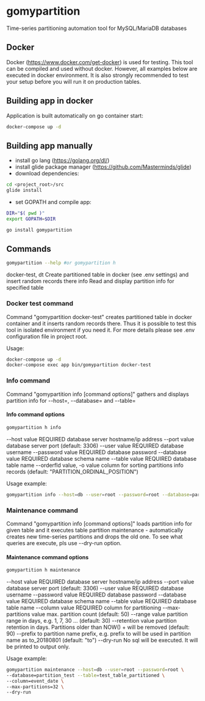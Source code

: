 # gomypartition
Time-series partitioning automation tool for MySQL/MariaDB databases

## Docker
Docker (https://www.docker.com/get-docker) is used for testing. 
This tool can be compiled and used without docker. However, all examples below are executed in docker environment.
It is also strongly recommended to test your setup before you will run it on production tables.

## Building app in docker
Application is built automatically on go container start:
```bash
docker-compose up -d
```

## Building app manually
* install go lang (https://golang.org/dl/)
* install glide package manager (https://github.com/Masterminds/glide)
* download dependencies:
```bash
cd <project_root>/src
glide install
```
* set GOPATH and compile app:
```bash
DIR="$( pwd )"
export GOPATH=$DIR

go install gomypartition
```

## Commands
```bash
gomypartition --help #or gomypartition h
```
docker-test, dt  Create partitioned table in docker (see .env settings) and insert random records there
info             Read and display partition info for specified table
   
### Docker test command
Command "gomypartition docker-test" creates partitioned table in docker container and it inserts random records there.
Thus it is possible to test this tool in isolated environment if you need it. For more details please see .env configuration file 
in project root.

Usage:
```bash
docker-compose up -d
docker-compose exec app bin/gomypartition docker-test
```

### Info command
Command "gomypartition info [command options]" gathers and displays partition info for --host=<host>, --database=<database>
and --table=<table>

#### Info command options
```bash
gomypartition h info
```
 --host value                REQUIRED database server hostname/ip address
 --port value                database server port (default: 3306)
 --user value                REQUIRED database username
 --password value            REQUIRED database password
 --database value            REQUIRED database schema name
 --table value               REQUIRED database table name
 --orderfld value, -o value  column for sorting partitions info records (default: "PARTITION_ORDINAL_POSITION")

Usage example:
```bash
gomypartition info --host=db --user=root --password=root --database=partition_test --table=test_table_partitioned --orderfld=TABLE_ROWS
```  

### Maintenance command
Command "gomypartition info [command options]" loads partition info for given table 
and it executes table partition maintenance - automatically creates new time-series partitions 
and drops the old one. To see what queries are execute, pls use --dry-run option.

#### Maintenance command options
```bash
gomypartition h maintenance
```
   --host value            REQUIRED database server hostname/ip address
   --port value            database server port (default: 3306)
   --user value            REQUIRED database username
   --password value        REQUIRED database password
   --database value        REQUIRED database schema name
   --table value           REQUIRED database table name
   --column value          REQUIRED column for partitioning
   --max-partitions value  max. partition count (default: 50)
   --range value           partition range in days, e.g. 1, 7, 30 ... (default: 30)
   --retention value       partition retention in days. Partitions older than NOW() + <retention> will be removed (default: 90)
   --prefix to             partition name prefix, e.g. prefix to will be used in partition name as to_20180801 (default: "to")
   --dry-run               No sql will be executed. It will be printed to output only.

Usage example:
```bash
gomypartition maintenance --host=db --user=root --password=root \
--database=partition_test --table=test_table_partitioned \
--column=event_date \
--max-partitions=32 \
--dry-run
```  
